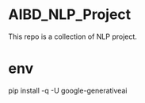 # AIBD_NLP_Project
This repo is a collection of NLP project.

# env
pip install -q -U google-generativeai